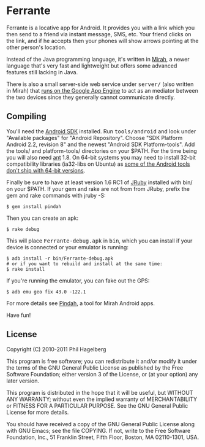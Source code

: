 # Ferrante

Ferrante is a locative app for Android. It provides you with a link
which you then send to a friend via instant message, SMS, etc. Your
friend clicks on the link, and if he accepts then your phones will
show arrows pointing at the other person's location.

Instead of the Java programming language, it's written in
[Mirah](http://mirah.org), a newer language that's very fast and
lightweight but offers some advanced features still lacking in Java.

There is also a small server-side web service under <tt>server/</tt>
(also written in Mirah) that
[runs on the Google App Engine](http://ferrante-della-griva.appspot.com)
to act as an mediator between the two devices since they generally
cannot communicate directly.

## Compiling

You'll need the [Android SDK](http://d.android.com/sdk/)
installed. Run <tt>tools/android</tt> and look under "Available
packages" for "Android Repository". Choose "SDK Platform Android 2.2,
revision 8" and the newest "Android SDK Platform-tools". Add the
tools/ and platform-tools/ directories on your $PATH.  For the time
being you will also need [ant](http://ant.apache.org) 1.8. On 64-bit
systems you may need to install 32-bit compatibility libraries
(ia32-libs on Ubuntu) as
[some of the Android tools don't ship with 64-bit versions](http://code.google.com/p/android/issues/detail?id=14439).

Finally be sure to have at least version 1.6 RC1 of
[JRuby](http://jruby.org) installed with bin/ on your $PATH. If your
gem and rake are not from from JRuby, prefix the gem and rake commands
with jruby -S:

    $ gem install pindah

Then you can create an apk:

    $ rake debug

This will place <tt>Ferrante-debug.apk</tt> in <tt>bin</tt>, which you
can install if your device is connected or your emulator is running:

    $ adb install -r bin/Ferrante-debug.apk 
    # or if you want to rebuild and install at the same time:
    $ rake install

If you're running the emulator, you can fake out the GPS:

    $ adb emu geo fix 43.0 -122.1

For more details see [Pindah](http://github.com/technomancy/pindah), a
tool for Mirah Android apps.

Have fun!

## License

Copyright (C) 2010-2011 Phil Hagelberg

This program is free software; you can redistribute it and/or
modify it under the terms of the GNU General Public License
as published by the Free Software Foundation; either version 3
of the License, or (at your option) any later version.

This program is distributed in the hope that it will be useful,
but WITHOUT ANY WARRANTY; without even the implied warranty of
MERCHANTABILITY or FITNESS FOR A PARTICULAR PURPOSE.  See the
GNU General Public License for more details.

You should have received a copy of the GNU General Public License
along with GNU Emacs; see the file COPYING.  If not, write to the
Free Software Foundation, Inc., 51 Franklin Street, Fifth Floor,
Boston, MA 02110-1301, USA.
